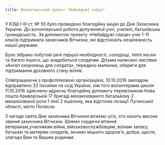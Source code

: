 ```yaml
---
title: Волонтерський проект "Небайдужі серця"
---
```


У КЗШ І-ІІІ ст. № 55 було проведено благодійну акцію до Дня Захисника України. До волонтерської роботи долучилися учні, учителі, батьківська громадськість. За допомогою проекту «Небайдужі серця» учні 1-11 класів підтримали захисників Вітчизни, які відстоюють незалежність нашої держави.

Було зібрано побутові речі першої необхідності, солодощі, теплі носки та багато іншого, що знадобиться солдатам. Дітьми написано листівки «Ангел охоронець для солдата», передано малюнки, обереги для підтримання духовного стану воїнів.

Співпрацюючи з профспілковою організацією, 10.10.2016 закладом відправлено 22 посилки на схід України, кім того волонтерами школи 11.10.2016 здійснено адресну благодійну допомогу перевізником Нова пошта Криворізькій 17 бригаді механізованого батальйону 2 механізованої роти 1 лінії 2 ешелону, яка відстоює позиції Луганської області, місто Попасне.

З нагоди свята Дня захисника Вітчизни вітаємо усіх, хто носить високе звання захисника Вітчизни. Шлемо сердечні вітання ветеранам,учасникам війни, військовослужбовцям, воїнам запасу, батькам та матерям солдатів, зичимо міцного здоров'я, добра, щастя, злагоди Вам та Вашим родинам.

<slideshow id="_/72157675102269775" />

<youtube id="ggTmQDvr8FE" />
